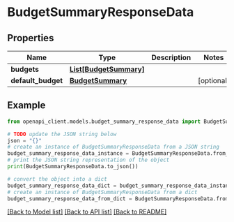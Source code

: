 # BudgetSummaryResponseData


## Properties

Name | Type | Description | Notes
------------ | ------------- | ------------- | -------------
**budgets** | [**List[BudgetSummary]**](BudgetSummary.md) |  | 
**default_budget** | [**BudgetSummary**](BudgetSummary.md) |  | [optional] 

## Example

```python
from openapi_client.models.budget_summary_response_data import BudgetSummaryResponseData

# TODO update the JSON string below
json = "{}"
# create an instance of BudgetSummaryResponseData from a JSON string
budget_summary_response_data_instance = BudgetSummaryResponseData.from_json(json)
# print the JSON string representation of the object
print(BudgetSummaryResponseData.to_json())

# convert the object into a dict
budget_summary_response_data_dict = budget_summary_response_data_instance.to_dict()
# create an instance of BudgetSummaryResponseData from a dict
budget_summary_response_data_from_dict = BudgetSummaryResponseData.from_dict(budget_summary_response_data_dict)
```
[[Back to Model list]](../README.md#documentation-for-models) [[Back to API list]](../README.md#documentation-for-api-endpoints) [[Back to README]](../README.md)


